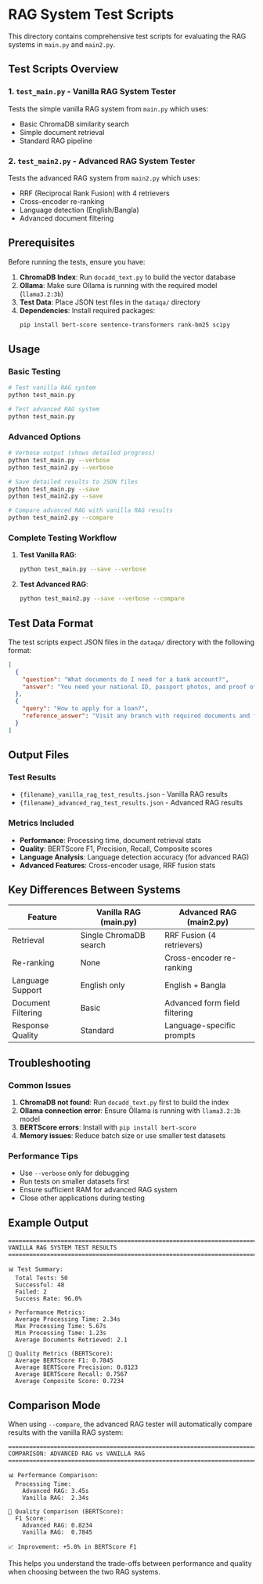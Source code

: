 # RAG System Test Scripts

This directory contains comprehensive test scripts for evaluating the RAG systems in `main.py` and `main2.py`.

## Test Scripts Overview

### 1. `test_main.py` - Vanilla RAG System Tester
Tests the simple vanilla RAG system from `main.py` which uses:
- Basic ChromaDB similarity search
- Simple document retrieval
- Standard RAG pipeline

### 2. `test_main2.py` - Advanced RAG System Tester  
Tests the advanced RAG system from `main2.py` which uses:
- RRF (Reciprocal Rank Fusion) with 4 retrievers
- Cross-encoder re-ranking
- Language detection (English/Bangla)
- Advanced document filtering

## Prerequisites

Before running the tests, ensure you have:

1. **ChromaDB Index**: Run `docadd_text.py` to build the vector database
2. **Ollama**: Make sure Ollama is running with the required model (`llama3.2:3b`)
3. **Test Data**: Place JSON test files in the `dataqa/` directory
4. **Dependencies**: Install required packages:
   ```bash
   pip install bert-score sentence-transformers rank-bm25 scipy
   ```

## Usage

### Basic Testing

```bash
# Test vanilla RAG system
python test_main.py

# Test advanced RAG system  
python test_main.py
```

### Advanced Options

```bash
# Verbose output (shows detailed progress)
python test_main.py --verbose
python test_main2.py --verbose

# Save detailed results to JSON files
python test_main.py --save
python test_main2.py --save

# Compare advanced RAG with vanilla RAG results
python test_main2.py --compare
```

### Complete Testing Workflow

1. **Test Vanilla RAG**:
   ```bash
   python test_main.py --save --verbose
   ```

2. **Test Advanced RAG**:
   ```bash
   python test_main2.py --save --verbose --compare
   ```

## Test Data Format

The test scripts expect JSON files in the `dataqa/` directory with the following format:

```json
[
  {
    "question": "What documents do I need for a bank account?",
    "answer": "You need your national ID, passport photos, and proof of address."
  },
  {
    "query": "How to apply for a loan?",
    "reference_answer": "Visit any branch with required documents and fill out the application form."
  }
]
```

## Output Files

### Test Results
- `{filename}_vanilla_rag_test_results.json` - Vanilla RAG results
- `{filename}_advanced_rag_test_results.json` - Advanced RAG results

### Metrics Included
- **Performance**: Processing time, document retrieval stats
- **Quality**: BERTScore F1, Precision, Recall, Composite scores
- **Language Analysis**: Language detection accuracy (for advanced RAG)
- **Advanced Features**: Cross-encoder usage, RRF fusion stats

## Key Differences Between Systems

| Feature | Vanilla RAG (main.py) | Advanced RAG (main2.py) |
|---------|----------------------|-------------------------|
| Retrieval | Single ChromaDB search | RRF Fusion (4 retrievers) |
| Re-ranking | None | Cross-encoder re-ranking |
| Language Support | English only | English + Bangla |
| Document Filtering | Basic | Advanced form field filtering |
| Response Quality | Standard | Language-specific prompts |

## Troubleshooting

### Common Issues

1. **ChromaDB not found**: Run `docadd_text.py` first to build the index
2. **Ollama connection error**: Ensure Ollama is running with `llama3.2:3b` model
3. **BERTScore errors**: Install with `pip install bert-score`
4. **Memory issues**: Reduce batch size or use smaller test datasets

### Performance Tips

- Use `--verbose` only for debugging
- Run tests on smaller datasets first
- Ensure sufficient RAM for advanced RAG system
- Close other applications during testing

## Example Output

```
================================================================================
VANILLA RAG SYSTEM TEST RESULTS
================================================================================

📊 Test Summary:
  Total Tests: 50
  Successful: 48
  Failed: 2
  Success Rate: 96.0%

⚡ Performance Metrics:
  Average Processing Time: 2.34s
  Max Processing Time: 5.67s
  Min Processing Time: 1.23s
  Average Documents Retrieved: 2.1

🎯 Quality Metrics (BERTScore):
  Average BERTScore F1: 0.7845
  Average BERTScore Precision: 0.8123
  Average BERTScore Recall: 0.7567
  Average Composite Score: 0.7234
```

## Comparison Mode

When using `--compare`, the advanced RAG tester will automatically compare results with the vanilla RAG system:

```
================================================================================
COMPARISON: ADVANCED RAG vs VANILLA RAG
================================================================================

📊 Performance Comparison:
  Processing Time:
    Advanced RAG: 3.45s
    Vanilla RAG:  2.34s

🎯 Quality Comparison (BERTScore):
  F1 Score:
    Advanced RAG: 0.8234
    Vanilla RAG:  0.7845

📈 Improvement: +5.0% in BERTScore F1
```

This helps you understand the trade-offs between performance and quality when choosing between the two RAG systems.
